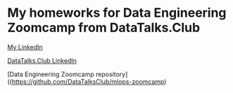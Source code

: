# My homeworks for Data Engineering Zoomcamp from DataTalks.Club

[My LinkedIn](https://www.linkedin.com/in/iurii-chernigin-4ab9a323b/)

[DataTalks.Club LinkedIn](https://www.linkedin.com/company/datatalks-club/?originalSubdomain=de)

[Data Engineering Zoomcamp repository]((https://github.com/DataTalksClub/mlops-zoomcamp)
